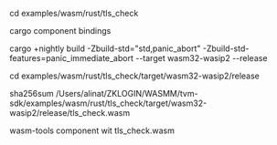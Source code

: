 cd examples/wasm/rust/tls_check

cargo component bindings

cargo +nightly build -Zbuild-std="std,panic_abort" -Zbuild-std-features=panic_immediate_abort --target wasm32-wasip2 --release

cd examples/wasm/rust/tls_check/target/wasm32-wasip2/release


sha256sum /Users/alinat/ZKLOGIN/WASMM/tvm-sdk/examples/wasm/rust/tls_check/target/wasm32-wasip2/release/tls_check.wasm

wasm-tools component wit tls_check.wasm